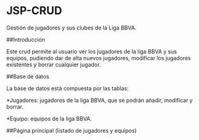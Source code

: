 # JSP-CRUD

Gestión de jugadores y sus clubes de la Liga BBVA.

##Introducción

Este crud permite al usuario ver los jugadores de la liga BBVA y sus equipos, pudiendo dar de alta nuevos jugadores,
modificar los jugadores existentes y borrar cualquier jugador.

##Base de datos

La base de datos está compuesta por las tablas:

*Jugadores: jugadores de la liga BBVA, que se podrán añadir, modificar y borrar.

*Equipo: equipos de la liga BBVA.



##Página principal (listado de jugadores y equipos)
